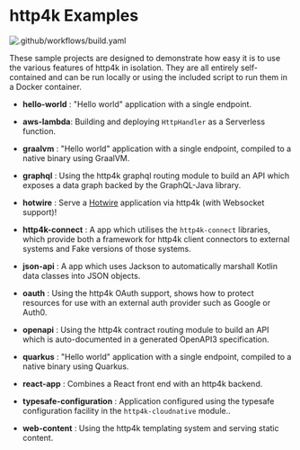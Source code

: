 # http4k Examples

![.github/workflows/build.yaml](https://github.com/http4k/examples/workflows/.github/workflows/build.yaml/badge.svg)

These sample projects are designed to demonstrate how easy it is to use the various features of http4k in isolation. They are all entirely self-contained and can be run locally or using the included script to run them in a Docker container.

- **hello-world** : "Hello world" application with a single endpoint.

- **aws-lambda**: Building and deploying `HttpHandler` as a Serverless function.
- **graalvm** :  "Hello world" application with a single endpoint, compiled to a native binary using GraalVM.
- **graphql** : Using the http4k graphql routing module to build an API which exposes a data graph backed by the GraphQL-Java library.
- **hotwire** : Serve a [Hotwire](https://hotwire.dev/) application via http4k (with Websocket support)!
- **http4k-connect** : A app which utilises the `http4k-connect`  libraries, which provide both a framework for http4k client connectors to external systems and Fake versions of those systems.
- **json-api** : A app which uses Jackson to automatically marshall Kotlin data classes into JSON objects.
- **oauth** : Using the http4k OAuth support, shows how to protect resources for use with an external auth provider such as Google or Auth0.
- **openapi** : Using the http4k contract routing module to build an API which is auto-documented in a generated OpenAPI3 specification.
- **quarkus** :  "Hello world" application with a single endpoint, compiled to a native binary using Quarkus.
- **react-app** : Combines a React front end with an http4k backend.
- **typesafe-configuration** : Application configured using the typesafe configuration facility in the `http4k-cloudnative` module..
- **web-content** : Using the http4k templating system and serving static content.
